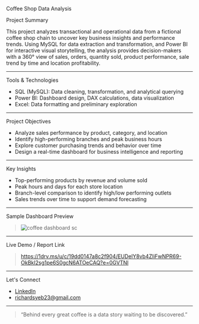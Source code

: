 Coffee Shop Data Analysis

 Project Summary

This project analyzes transactional and operational data from a fictional coffee shop chain to uncover key business insights and performance trends. Using MySQL for data extraction and transformation, and Power BI for interactive visual storytelling, the analysis provides decision-makers with a 360° view of sales, orders, quantity sold, product performance, sale trend by time and location profitability.

---

Tools & Technologies

- SQL (MySQL): Data cleaning, transformation, and analytical querying
- Power BI: Dashboard design, DAX calculations, data visualization
- Excel: Data formatting and preliminary exploration

---

 Project Objectives

- Analyze sales performance by product, category, and location  
- Identify high-performing branches and peak business hours  
- Explore customer purchasing trends and behavior over time   
- Design a real-time dashboard for business intelligence and reporting

---

Key Insights

- Top-performing products by revenue and volume sold
- Peak hours and days for each store location
- Branch-level comparison to identify high/low performing outlets
- Sales trends over time to support demand forecasting

---

Sample Dashboard Preview

>![coffee dashboard sc](https://github.com/user-attachments/assets/9a56d651-9420-4c6c-8c1a-68467a714ae0)





---

 Live Demo / Report Link

> https://1drv.ms/u/c/19dd0147a8c2f904/EUDelY8vb4ZIiFwNPR69-OkBkI2sg1pe6S0gcN6ATOeCAQ?e=0GVTNl

---

 Let's Connect

- [LinkedIn](https://www.linkedin.com/in/richardyeboah1) 
- richardsyeb23@gmail.com

---

> “Behind every great coffee is a data story waiting to be discovered.”





